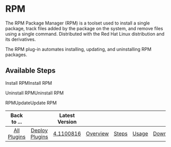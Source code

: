 
RPM
===

The RPM Package Manager (RPM) is a toolset used to install a single package, track files added by the package on the system, and remove files using a single command. Distributed with the Red Hat Linux distribution and its derivatives.

The RPM plug-in automates installing, updating, and uninstalling RPM packages.


Available Steps
---------------

Install RPMInstall RPM

Uninstall RPMUninstall RPM

RPMUpdateUpdate RPM



|Back to ...||Latest Version|||||
| :---: | :---: | :---: | :---: | :---: | :---: | :---: |
|[All Plugins](../../index.md)|[Deploy Plugins](../README.md)|[4.1100816](https://raw.githubusercontent.com/UrbanCode/IBM-UCD-PLUGINS/main/files/RPM/RPM-4.1100816.zip)|[Overview](overview.md)|[Steps](steps.md)|[Usage](usage.md)|[Downloads](downloads.md)|
